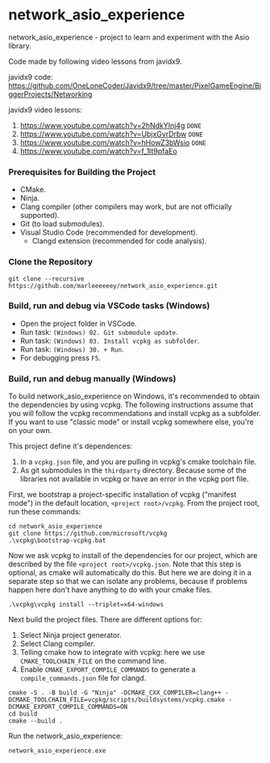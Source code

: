 # network_asio_experience

network_asio_experience - project to learn and experiment with the Asio library.

Code made by following video lessons from javidx9.

javidx9 code:
https://github.com/OneLoneCoder/Javidx9/tree/master/PixelGameEngine/BiggerProjects/Networking

javidx9 video lessons:
1. https://www.youtube.com/watch?v=2hNdkYInj4g `DONE`
2. https://www.youtube.com/watch?v=UbjxGvrDrbw `DONE`
3. https://www.youtube.com/watch?v=hHowZ3bWsio `DONE`
4. https://www.youtube.com/watch?v=f_1lt9pfaEo

### Prerequisites for Building the Project

- CMake.
- Ninja.
- Clang compiler (other compilers may work, but are not officially supported).
- Git (to load submodules).
- Visual Studio Code (recommended for development).
  - Clangd extension (recommended for code analysis).

### Clone the Repository

```
git clone --recursive https://github.com/marleeeeeey/network_asio_experience.git
```

### Build, run and debug via VSCode tasks (Windows)

- Open the project folder in VSCode.
- Run task: `(Windows) 02. Git submodule update`.
- Run task: `(Windows) 03. Install vcpkg as subfolder`.
- Run task: `(Windows) 30. + Run`.
- For debugging press `F5`.

### Build, run and debug manually (Windows)

To build network_asio_experience on Windows, it's recommended to obtain the dependencies by using vcpkg. The following instructions assume that you will follow the vcpkg recommendations and install vcpkg as a subfolder. If you want to use "classic mode" or install vcpkg somewhere else, you're on your own.

This project define it's dependences:
1. In a `vcpkg.json` file, and you are pulling in vcpkg's cmake toolchain file.
2. As git submodules in the `thirdparty` directory. Because some of the libraries not available in vcpkg or have an error in the vcpkg port file.

First, we bootstrap a project-specific installation of vcpkg ("manifest mode") in the default location, `<project root>/vcpkg`. From the project root, run these commands:

```
cd network_asio_experience
git clone https://github.com/microsoft/vcpkg
.\vcpkg\bootstrap-vcpkg.bat
```

Now we ask vcpkg to install of the dependencies for our project, which are described by the file `<project root>/vcpkg.json`. Note that this step is optional, as cmake will automatically do this. But here we are doing it in a separate step so that we can isolate any problems, because if problems happen here don't have anything to do with your cmake files.

```
.\vcpkg\vcpkg install --triplet=x64-windows
```

Next build the project files. There are different options for:
1. Select Ninja project generator.
2. Select Clang compiler.
3. Telling cmake how to integrate with vcpkg: here we use `CMAKE_TOOLCHAIN_FILE` on the command line.
4. Enable `CMAKE_EXPORT_COMPILE_COMMANDS` to generate a `compile_commands.json` file for clangd.

```
cmake -S . -B build -G "Ninja" -DCMAKE_CXX_COMPILER=clang++ -DCMAKE_TOOLCHAIN_FILE=vcpkg/scripts/buildsystems/vcpkg.cmake -DCMAKE_EXPORT_COMPILE_COMMANDS=ON
cd build
cmake --build .
```

Run the network_asio_experience:

```
network_asio_experience.exe
```
